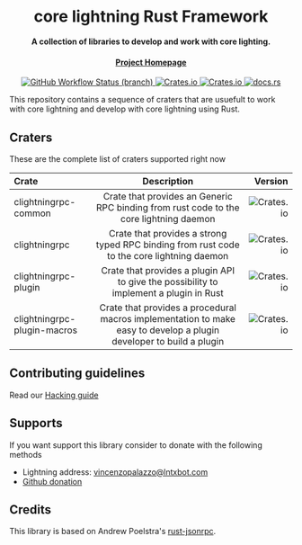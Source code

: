 <div align="center">
  <h1>core lightning Rust Framework</h1>

  <p>
    <strong>A collection of libraries to develop and work with core lighting.</strong>
  </p>

  <h4>
    <a href="https://github.com/laanwj/rust-clightning-rpc">Project Homepage</a>
  </h4>
 
  <a href="https://github.com/laanwj/rust-clightning-rpc/actions">
    <img alt="GitHub Workflow Status (branch)" src="https://img.shields.io/github/workflow/status/laanwj/rust-clightning-rpc/Integration%20testing/master?style=flat-square"/>
  </a>
  
  <a href="https://crates.io/clightningrpc">
    <img alt="Crates.io" src="https://img.shields.io/crates/v/clightningrpc?style=flat-square"/>
  </a>
  
  <a href="https://crates.io/clightningrpc">
    <img alt="Crates.io" src="https://img.shields.io/crates/d/clightningrpc?style=flat-square"/>
  </a>
  
  <a href="https://docs.rs/clightningrpc">
    <img alt="docs.rs" src="https://img.shields.io/docsrs/clightningrpc?style=flat-square"/>
  </a>

</div>

This repository contains a sequence of craters that are usuefult to work with core lightning and develop with core lightning
using Rust.

## Craters

These are the complete list of craters supported right now

| Crate     | Description |  Version |
|:----------|:-----------:|--:|
| clightningrpc-common          |    Crate that provides an Generic RPC binding from rust code to the core lightning daemon    | ![Crates.io](https://img.shields.io/crates/v/clightningrpc-common?style=flat-square)  |
| clightningrpc |    Crate that provides a strong typed RPC binding from rust code to the core lightning daemon     | ![Crates.io](https://img.shields.io/crates/v/clightningrpc?style=flat-square) |
| clightningrpc-plugin |    Crate that provides a plugin API to give the possibility to implement a plugin in Rust     | ![Crates.io](https://img.shields.io/crates/v/clightningrpc-plugin?style=flat-square) |
| clightningrpc-plugin-macros |    Crate that provides a procedural macros implementation to make easy to develop a plugin developer to build a plugin     | ![Crates.io](https://img.shields.io/crates/v/clightningrpc-plugin_macros?style=flat-square) |

## Contributing guidelines

Read our [Hacking guide](/docs/MAINTAINERS.md)

## Supports

If you want support this library consider to donate with the following methods

- Lightning address: vincenzopalazzo@lntxbot.com
- [Github donation](https://github.com/sponsors/vincenzopalazzo)

## Credits

This library is based on Andrew Poelstra's [rust-jsonrpc](https://github.com/apoelstra/rust-jsonrpc).
